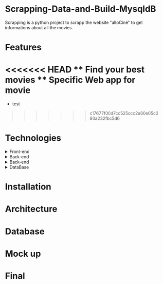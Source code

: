 # Scrapping-Data-and-Build-MysqldB

Scrapping is a python project to scrapp the website "alloCiné" to get informations about all the movies.

# Features

<<<<<<< HEAD
** Find your best movies
** Specific Web app for movie
=======
* test
>>>>>>> c17677f00d7cc525ccc2a60e05c393a232fbc5d6

# Technologies

<details>
    <summary>Front-end</summary>
    <p>Html / CSS / Javascript</p>
</details>
<details>
    <summary>Back-end</summary>
    <p>Python / Flask / Beautifull soup </p>
</details>
<details>
    <summary>Back-end</summary>
    <p>Python / Flask / Beautifull soup </p>
</details>
<details>
    <summary>DataBase</summary>
    <p>MySql </p>
</details>

# Installation

# Architecture

# Database

# Mock up

# Final
